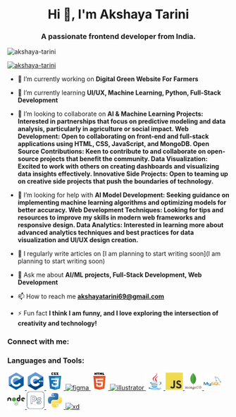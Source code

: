 <h1 align="center">Hi 👋, I'm Akshaya Tarini</h1>
<h3 align="center">A passionate frontend developer from India.</h3>

<p align="left"> <img src="https://komarev.com/ghpvc/?username=akshaya-tarini&label=Profile%20views&color=0e75b6&style=flat" alt="akshaya-tarini" /> </p>

<p align="left"> <a href="https://github.com/ryo-ma/github-profile-trophy"><img src="https://github-profile-trophy.vercel.app/?username=akshaya-tarini" alt="akshaya-tarini" /></a> </p>

- 🔭 I’m currently working on **Digital Green Website For Farmers**

- 🌱 I’m currently learning **UI/UX, Machine Learning, Python, Full-Stack Development**

- 👯 I’m looking to collaborate on **AI & Machine Learning Projects: Interested in partnerships that focus on predictive modeling and data analysis, particularly in agriculture or social impact. Web Development: Open to collaborating on front-end and full-stack applications using HTML, CSS, JavaScript, and MongoDB. Open Source Contributions: Keen to contribute to and collaborate on open-source projects that benefit the community. Data Visualization: Excited to work with others on creating dashboards and visualizing data insights effectively. Innovative Side Projects: Open to teaming up on creative side projects that push the boundaries of technology.**

- 🤝 I’m looking for help with **AI Model Development: Seeking guidance on implementing machine learning algorithms and optimizing models for better accuracy. Web Development Techniques: Looking for tips and resources to improve my skills in modern web frameworks and responsive design. Data Analytics: Interested in learning more about advanced analytics techniques and best practices for data visualization and UI/UX design creation.**

- 📝 I regularly write articles on [I am planning to start writing soon](I am planning to start writing soon)

- 💬 Ask me about **AI/ML projects, Full-Stack Development, Web Development**

- 📫 How to reach me **akshayatarini69@gmail.com**

- ⚡ Fun fact **I think I am funny, and I love exploring the intersection of creativity and technology!**

<h3 align="left">Connect with me:</h3>
<p align="left">
</p>

<h3 align="left">Languages and Tools:</h3>
<p align="left"> <a href="https://www.cprogramming.com/" target="_blank" rel="noreferrer"> <img src="https://raw.githubusercontent.com/devicons/devicon/master/icons/c/c-original.svg" alt="c" width="40" height="40"/> </a> <a href="https://www.w3schools.com/cpp/" target="_blank" rel="noreferrer"> <img src="https://raw.githubusercontent.com/devicons/devicon/master/icons/cplusplus/cplusplus-original.svg" alt="cplusplus" width="40" height="40"/> </a> <a href="https://www.w3schools.com/css/" target="_blank" rel="noreferrer"> <img src="https://raw.githubusercontent.com/devicons/devicon/master/icons/css3/css3-original-wordmark.svg" alt="css3" width="40" height="40"/> </a> <a href="https://www.figma.com/" target="_blank" rel="noreferrer"> <img src="https://www.vectorlogo.zone/logos/figma/figma-icon.svg" alt="figma" width="40" height="40"/> </a> <a href="https://www.w3.org/html/" target="_blank" rel="noreferrer"> <img src="https://raw.githubusercontent.com/devicons/devicon/master/icons/html5/html5-original-wordmark.svg" alt="html5" width="40" height="40"/> </a> <a href="https://www.adobe.com/in/products/illustrator.html" target="_blank" rel="noreferrer"> <img src="https://www.vectorlogo.zone/logos/adobe_illustrator/adobe_illustrator-icon.svg" alt="illustrator" width="40" height="40"/> </a> <a href="https://www.java.com" target="_blank" rel="noreferrer"> <img src="https://raw.githubusercontent.com/devicons/devicon/master/icons/java/java-original.svg" alt="java" width="40" height="40"/> </a> <a href="https://developer.mozilla.org/en-US/docs/Web/JavaScript" target="_blank" rel="noreferrer"> <img src="https://raw.githubusercontent.com/devicons/devicon/master/icons/javascript/javascript-original.svg" alt="javascript" width="40" height="40"/> </a> <a href="https://www.mongodb.com/" target="_blank" rel="noreferrer"> <img src="https://raw.githubusercontent.com/devicons/devicon/master/icons/mongodb/mongodb-original-wordmark.svg" alt="mongodb" width="40" height="40"/> </a> <a href="https://www.mysql.com/" target="_blank" rel="noreferrer"> <img src="https://raw.githubusercontent.com/devicons/devicon/master/icons/mysql/mysql-original-wordmark.svg" alt="mysql" width="40" height="40"/> </a> <a href="https://nodejs.org" target="_blank" rel="noreferrer"> <img src="https://raw.githubusercontent.com/devicons/devicon/master/icons/nodejs/nodejs-original-wordmark.svg" alt="nodejs" width="40" height="40"/> </a> <a href="https://www.photoshop.com/en" target="_blank" rel="noreferrer"> <img src="https://raw.githubusercontent.com/devicons/devicon/master/icons/photoshop/photoshop-line.svg" alt="photoshop" width="40" height="40"/> </a> <a href="https://www.python.org" target="_blank" rel="noreferrer"> <img src="https://raw.githubusercontent.com/devicons/devicon/master/icons/python/python-original.svg" alt="python" width="40" height="40"/> </a> <a href="https://www.adobe.com/products/xd.html" target="_blank" rel="noreferrer"> <img src="https://cdn.worldvectorlogo.com/logos/adobe-xd.svg" alt="xd" width="40" height="40"/> </a> </p>

